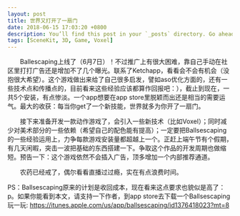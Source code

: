 ```yaml
---
layout: post
title: 世界又打开了一扇门
date: 2018-06-15 17:03:20 +0800
description: You’ll find this post in your `_posts` directory. Go ahead and edit it and re-build the site to see your changes. # Add post description (optional)
tags: [SceneKit, 3D, Game, Voxel]
---
```

&emsp;&emsp;Ballescaping上线了（6月7日）！不过推广上有很大困难，靠自己手动在社区里打打广告还是增加不了几个曝光。联系了Ketchapp，看看会不会有机会（没抱很大希望）。这个游戏做出来给了自己很多启发，譬如aso优化方面的，还有一些技术点和传播点的，目前看来这些经验应该都算作回报吧：），截止到现在，一共5个安装，有点惨淡。一个app想要在app store里脱颖而出还是相当的需要运气。最大的收获：每当你get了一个新技能，世界就多为你开了一扇门。

&emsp;&emsp;接下来准备开发一款动作游戏了，会引入一些新技术（比如Voxel）；同时减少对美术部分的一些依赖（希望自己的配色能有提高）；一定要把Ballsescaping的一些经验运用上，力争每款游戏安装量都超越上一个。正赶上端午节有个假期，有几天闲暇，突击一波把基础的东西搭建一下。争取这个作品的开发周期也做缩短。预告一下：这个游戏依然不会插入广告，顶多增加一个内部推荐通道。

&emsp;&emsp;农药已经戒了，偶尔看看直播过过瘾，实在有点浪费时间。

PS：Ballsescaping原来的计划是收回成本，现在看来这点要求也貌似是高了：p。如果你能看到本文，请支持一下作者，到app store去下载一个Ballsescaping玩一玩: https://itunes.apple.com/us/app/ballsescaping/id1376418023?mt=8
